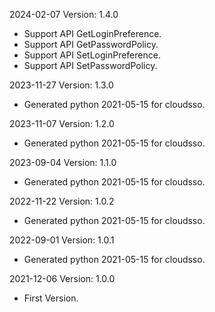 2024-02-07 Version: 1.4.0
- Support API GetLoginPreference.
- Support API GetPasswordPolicy.
- Support API SetLoginPreference.
- Support API SetPasswordPolicy.


2023-11-27 Version: 1.3.0
- Generated python 2021-05-15 for cloudsso.

2023-11-07 Version: 1.2.0
- Generated python 2021-05-15 for cloudsso.

2023-09-04 Version: 1.1.0
- Generated python 2021-05-15 for cloudsso.

2022-11-22 Version: 1.0.2
- Generated python 2021-05-15 for cloudsso.

2022-09-01 Version: 1.0.1
- Generated python 2021-05-15 for cloudsso.

2021-12-06 Version: 1.0.0
- First Version.

